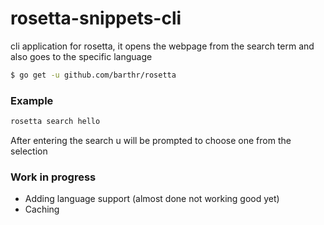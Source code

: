 # rosetta-snippets-cli
cli application for rosetta, it opens the webpage from the search term and also goes to the specific language

```sh
$ go get -u github.com/barthr/rosetta
```

### Example
```sh
rosetta search hello
```

After entering the search u will be prompted to choose one from the selection


### Work in progress
- Adding language support (almost done not working good yet)
- Caching
